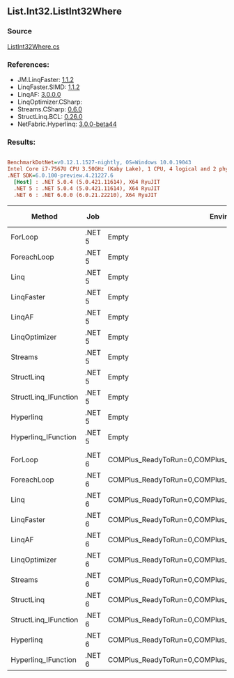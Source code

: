﻿## List.Int32.ListInt32Where

### Source
[ListInt32Where.cs](../LinqBenchmarks/List/Int32/ListInt32Where.cs)

### References:
- JM.LinqFaster: [1.1.2](https://www.nuget.org/packages/JM.LinqFaster/1.1.2)
- LinqFaster.SIMD: [1.1.2](https://www.nuget.org/packages/LinqFaster.SIMD/1.0.3)
- LinqAF: [3.0.0.0](https://www.nuget.org/packages/LinqAF/3.0.0.0)
- LinqOptimizer.CSharp: [](https://www.nuget.org/packages/LinqOptimizer.CSharp/)
- Streams.CSharp: [0.6.0](https://www.nuget.org/packages/Streams.CSharp/0.6.0)
- StructLinq.BCL: [0.26.0](https://www.nuget.org/packages/StructLinq/0.26.0)
- NetFabric.Hyperlinq: [3.0.0-beta44](https://www.nuget.org/packages/NetFabric.Hyperlinq/3.0.0-beta44)

### Results:
``` ini

BenchmarkDotNet=v0.12.1.1527-nightly, OS=Windows 10.0.19043
Intel Core i7-7567U CPU 3.50GHz (Kaby Lake), 1 CPU, 4 logical and 2 physical cores
.NET SDK=6.0.100-preview.4.21227.6
  [Host] : .NET 5.0.4 (5.0.421.11614), X64 RyuJIT
  .NET 5 : .NET 5.0.4 (5.0.421.11614), X64 RyuJIT
  .NET 6 : .NET 6.0.0 (6.0.21.22210), X64 RyuJIT


```
|               Method |    Job |                                                   EnvironmentVariables |  Runtime | Count |         Mean |        Error |       StdDev |       Median |  Ratio | RatioSD |   Gen 0 | Gen 1 | Gen 2 | Allocated |
|--------------------- |------- |----------------------------------------------------------------------- |--------- |------ |-------------:|-------------:|-------------:|-------------:|-------:|--------:|--------:|------:|------:|----------:|
|              ForLoop | .NET 5 |                                                                  Empty | .NET 5.0 |   100 |     98.42 ns |     0.261 ns |     0.244 ns |     98.33 ns |   1.00 |    0.00 |       - |     - |     - |         - |
|          ForeachLoop | .NET 5 |                                                                  Empty | .NET 5.0 |   100 |    253.81 ns |     0.896 ns |     0.748 ns |    253.99 ns |   2.58 |    0.01 |       - |     - |     - |         - |
|                 Linq | .NET 5 |                                                                  Empty | .NET 5.0 |   100 |    845.56 ns |     5.073 ns |     4.745 ns |    846.02 ns |   8.59 |    0.04 |  0.0343 |     - |     - |      72 B |
|           LinqFaster | .NET 5 |                                                                  Empty | .NET 5.0 |   100 |    409.99 ns |     2.251 ns |     1.996 ns |    409.75 ns |   4.17 |    0.02 |  0.3095 |     - |     - |     648 B |
|               LinqAF | .NET 5 |                                                                  Empty | .NET 5.0 |   100 |    949.65 ns |     5.534 ns |     5.176 ns |    947.73 ns |   9.65 |    0.06 |       - |     - |     - |         - |
|        LinqOptimizer | .NET 5 |                                                                  Empty | .NET 5.0 |   100 | 52,421.33 ns | 1,494.615 ns | 4,406.906 ns | 49,676.90 ns | 534.01 |   43.63 | 13.9771 |     - |     - |  29,268 B |
|              Streams | .NET 5 |                                                                  Empty | .NET 5.0 |   100 |  1,637.98 ns |     8.124 ns |     6.784 ns |  1,635.26 ns |  16.64 |    0.09 |  0.2899 |     - |     - |     608 B |
|           StructLinq | .NET 5 |                                                                  Empty | .NET 5.0 |   100 |    287.20 ns |     1.461 ns |     1.295 ns |    287.29 ns |   2.92 |    0.01 |  0.0153 |     - |     - |      32 B |
| StructLinq_IFunction | .NET 5 |                                                                  Empty | .NET 5.0 |   100 |    170.12 ns |     1.085 ns |     1.014 ns |    169.78 ns |   1.73 |    0.01 |       - |     - |     - |         - |
|            Hyperlinq | .NET 5 |                                                                  Empty | .NET 5.0 |   100 |    269.55 ns |     1.530 ns |     1.431 ns |    269.14 ns |   2.74 |    0.01 |       - |     - |     - |         - |
|  Hyperlinq_IFunction | .NET 5 |                                                                  Empty | .NET 5.0 |   100 |    202.66 ns |     0.796 ns |     0.744 ns |    202.33 ns |   2.06 |    0.01 |       - |     - |     - |         - |
|                      |        |                                                                        |          |       |              |              |              |              |        |         |         |       |       |           |
|              ForLoop | .NET 6 | COMPlus_ReadyToRun=0,COMPlus_TC_QuickJitForLoops=1,COMPlus_TieredPGO=1 | .NET 6.0 |   100 |    131.28 ns |     0.500 ns |     0.443 ns |    131.11 ns |   1.00 |    0.00 |       - |     - |     - |         - |
|          ForeachLoop | .NET 6 | COMPlus_ReadyToRun=0,COMPlus_TC_QuickJitForLoops=1,COMPlus_TieredPGO=1 | .NET 6.0 |   100 |    168.39 ns |     0.897 ns |     0.795 ns |    168.11 ns |   1.28 |    0.01 |       - |     - |     - |         - |
|                 Linq | .NET 6 | COMPlus_ReadyToRun=0,COMPlus_TC_QuickJitForLoops=1,COMPlus_TieredPGO=1 | .NET 6.0 |   100 |    560.67 ns |     4.073 ns |     3.810 ns |    558.35 ns |   4.27 |    0.04 |  0.0343 |     - |     - |      72 B |
|           LinqFaster | .NET 6 | COMPlus_ReadyToRun=0,COMPlus_TC_QuickJitForLoops=1,COMPlus_TieredPGO=1 | .NET 6.0 |   100 |    391.66 ns |     1.952 ns |     1.630 ns |    392.26 ns |   2.98 |    0.02 |  0.3095 |     - |     - |     648 B |
|               LinqAF | .NET 6 | COMPlus_ReadyToRun=0,COMPlus_TC_QuickJitForLoops=1,COMPlus_TieredPGO=1 | .NET 6.0 |   100 |    762.02 ns |     3.966 ns |     3.516 ns |    762.17 ns |   5.80 |    0.02 |       - |     - |     - |         - |
|        LinqOptimizer | .NET 6 | COMPlus_ReadyToRun=0,COMPlus_TC_QuickJitForLoops=1,COMPlus_TieredPGO=1 | .NET 6.0 |   100 | 49,860.66 ns |   367.686 ns |   325.944 ns | 49,775.72 ns | 379.80 |    2.66 | 13.7329 |     - |     - |  28,794 B |
|              Streams | .NET 6 | COMPlus_ReadyToRun=0,COMPlus_TC_QuickJitForLoops=1,COMPlus_TieredPGO=1 | .NET 6.0 |   100 |  1,345.87 ns |     5.187 ns |     4.598 ns |  1,346.45 ns |  10.25 |    0.04 |  0.2899 |     - |     - |     608 B |
|           StructLinq | .NET 6 | COMPlus_ReadyToRun=0,COMPlus_TC_QuickJitForLoops=1,COMPlus_TieredPGO=1 | .NET 6.0 |   100 |    366.85 ns |     2.132 ns |     1.890 ns |    367.20 ns |   2.79 |    0.02 |  0.0153 |     - |     - |      32 B |
| StructLinq_IFunction | .NET 6 | COMPlus_ReadyToRun=0,COMPlus_TC_QuickJitForLoops=1,COMPlus_TieredPGO=1 | .NET 6.0 |   100 |    168.12 ns |     0.694 ns |     0.649 ns |    167.95 ns |   1.28 |    0.01 |       - |     - |     - |         - |
|            Hyperlinq | .NET 6 | COMPlus_ReadyToRun=0,COMPlus_TC_QuickJitForLoops=1,COMPlus_TieredPGO=1 | .NET 6.0 |   100 |    358.89 ns |     4.247 ns |     3.764 ns |    359.75 ns |   2.73 |    0.03 |       - |     - |     - |         - |
|  Hyperlinq_IFunction | .NET 6 | COMPlus_ReadyToRun=0,COMPlus_TC_QuickJitForLoops=1,COMPlus_TieredPGO=1 | .NET 6.0 |   100 |    203.38 ns |     0.632 ns |     0.560 ns |    203.25 ns |   1.55 |    0.01 |       - |     - |     - |         - |
